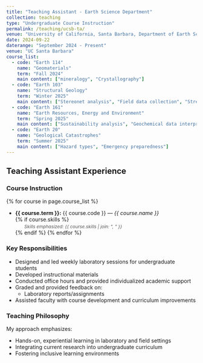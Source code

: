 ```yaml
---
title: "Teaching Assistant - Earth Science Department"
collection: teaching
type: "Undergraduate Course Instruction"
permalink: /teaching/ucsb-ta/
venue: "University of California, Santa Barbara, Department of Earth Science"
date: 2024-09-22
daterange: "September 2024 - Present"
venue: "UC Santa Barbara"
course_list:
  - code: "Earth 114"
    name: "Geomaterials"
    term: "Fall 2024"
    main content: ["mineralogy", "Crystallography"]
  - code: "Earth 103"
    name: "Structural Geology"
    term: "Winter 2025" 
    main content: ["Stereonet analysis", "Field data collection", "Stress/strain analysis"]
  - code: "Earth 161"
    name: "Earth Resources, Energy and Environment"
    term: "Spring 2025"
    main content: ["Sustainability analysis", "Geochemical data interpretation"]
  - code: "Earth 20"
    name: "Geological Catastrophes"
    term: "Summer 2025"
    main content: ["Hazard types", "Emergency preparedness"]
---
```


## Teaching Assistant Experience

### Course Instruction
{% for course in page.course_list %}
- **{{ course.term }}:** {{ course.code }} — *{{ course.name }}*  
  {% if course.skills %}
  <span class="course-skills">Skills emphasized: {{ course.skills | join: ", " }}</span>
  {% endif %}
{% endfor %}

### Key Responsibilities
- Designed and led weekly laboratory sessions for undergraduate students
- Developed instructional materials
- Conducted office hours and provided individualized academic support
- Graded and provided feedback on:
  - Laboratory reports/assignments
- Assisted faculty with course development and curriculum improvements

### Teaching Philosophy
My approach emphasizes:
- Hands-on, experiential learning in laboratory and field settings
- Integrating current research into undergraduate curriculum
- Fostering inclusive learning environments

<style>
.course-skills {
    display: block;
    font-size: 0.85em;
    color: #555;
    margin-left: 2em;
    margin-top: 0.25em;
    font-style: italic;
}
</style>

